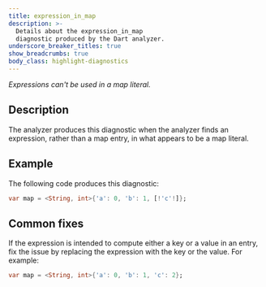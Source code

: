 ```yaml
---
title: expression_in_map
description: >-
  Details about the expression_in_map
  diagnostic produced by the Dart analyzer.
underscore_breaker_titles: true
show_breadcrumbs: true
body_class: highlight-diagnostics
---
```


_Expressions can't be used in a map literal._

## Description

The analyzer produces this diagnostic when the analyzer finds an
expression, rather than a map entry, in what appears to be a map literal.

## Example

The following code produces this diagnostic:

```dart
var map = <String, int>{'a': 0, 'b': 1, [!'c'!]};
```

## Common fixes

If the expression is intended to compute either a key or a value in an
entry, fix the issue by replacing the expression with the key or the value.
For example:

```dart
var map = <String, int>{'a': 0, 'b': 1, 'c': 2};
```
